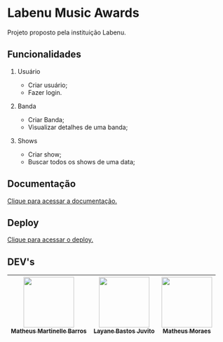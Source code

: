 # Labenu Music Awards

Projeto proposto pela instituição Labenu.

## Funcionalidades

1. Usuário
    - Criar usuário;
    - Fazer login.

2. Banda
    - Criar Banda;
    - Visualizar detalhes de uma banda;

3. Shows
    - Criar show;
    - Buscar todos os shows de uma data;

## Documentação

[Clique para acessar a documentação.](https://documenter.getpostman.com/view/20351968/UzQxMPeE)

## Deploy

[Clique para acessar o deploy.](https://lamashaw4.herokuapp.com/)

## DEV's

| [<img src="https://avatars.githubusercontent.com/u/98998030?v=4" width=115><br><sub>Matheus Martinelle Barros</sub>](https://github.com/MatthsMB) | [<img src="https://avatars.githubusercontent.com/u/50851374?v=4" width=115><br><sub>Layane Bastos Juvito</sub>](https://github.com/LayaneB) | [<img src="https://avatars.githubusercontent.com/u/98968318?v=4" width=115><br><sub>Matheus Moraes</sub>](https://github.com/matesuboy) |  
| :---: | :---: | :---: |
